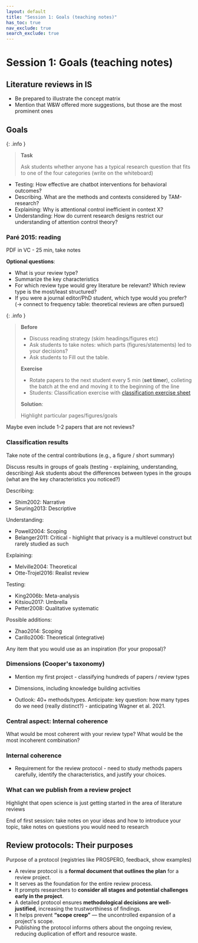 ```yaml
---
layout: default
title: "Session 1: Goals (teaching notes)"
has_toc: true
nav_exclude: true
search_exclude: true
---
```


# Session 1: Goals (teaching notes)

## Literature reviews in IS

- Be prepared to illustrate the concept matrix
- Mention that W&W offered more suggestions, but those are the most prominent ones

## Goals

{: .info }
> **Task**
> 
> Ask students whether anyone has a typical research question that fits to one of the four categories (write on the whiteboard)

- Testing: How effective are chatbot interventions for behavioral outcomes?
- Describing. What are the methods and contexts considered by TAM-research?
- Explaining: Why is attentional control inefficient in context X?
- Understanding: How do current research designs restrict our understanding of attention control theory?

<!-- 
- Understanding: may also cover "theory landscaping" (Okoli2012)
- Predicting of Gregor 2006: relevant? something missing? 
-->

### Paré 2015: reading

PDF in VC - 25 min, take notes

**Optional questions**:

- What is your review type?
- Summarize the key characteristics
- For which review type would grey literature be relevant? Which review type is the most/least structured?
- If you were a journal editor/PhD student, which type would you prefer? (-> connect to frequency table: theoretical reviews are often pursued)

<!-- **TODO: mention SkinnerNelsonChin2022a and the correlation approach** -->

{: .info }
> **Before**
> 
> - Discuss reading strategy (skim headings/figures etc)
> - Ask students to take notes: which parts (figures/statements) led to your decisions?
> - Ask students to Fill out the table.
> 
> **Exercise**
> 
> - Rotate papers to the next student every 5 min (**set timer**), colleting the batch at the end and moving it to the beginning of the line
> - Students: Classification exercise with [classification exercise sheet](../assets/classification-exercise.pdf)
> 
> **Solution**:
> 
> Highlight particular pages/figures/goals

Maybe even include 1-2 papers that are not reviews?

### Classification results

Take note of the central contributions (e.g., a figure / short summary)

Discuss results in groups of goals (testing - explaining, understanding, describing)
Ask students about the differences between types in the groups (what are the key characteristics you noticed?)

Describing:

- Shim2002: Narrative
- Seuring2013: Descriptive

Understanding:

- Powell2004: Scoping
- Belanger2011: Critical - highlight that privacy is a multilevel construct but rarely studied as such

Explaining:

- Melville2004: Theoretical
- Otte-Trojel2016: Realist review

Testing:

- King2006b: Meta-analysis
- Kitsiou2017: Umbrella
- Petter2008: Qualitative systematic

Possible additions:
- Zhao2014: Scoping
- Carillo2006: Theoretical (integrative) 

Any item that you would use as an inspiration (for your proposal)?

### Dimensions (Cooper's taxonomy)

- Mention my first project - classifying hundreds of papers / review types
- Dimensions, including knowledge building activities

- Outlook: 40+ methods/types. Anticipate: key question: how many types do we need (really distinct?) - anticipating Wagner et al. 2021.

### Central aspect: Internal coherence

What would be most coherent with your review type?
What would be the most incoherent combination?

### Internal coherence

- Requirement for the review protocol - need to study methods papers carefully, identify the characteristics, and justify your choices.

<div class="page-break"></div>

### What can we publish from a review project

Highlight that open science is just getting started in the area of literature reviews

End of first session: take notes on your ideas and how to introduce your topic, take notes on questions you would need to research

## Review protocols: Their purposes

Purpose of a protocol (registries like PROSPERO, feedback, show examples)

- A review protocol is a **formal document that outlines the plan** for a review project.
- It serves as the foundation for the entire review process.
- It prompts researchers to **consider all stages and potential challenges early in the project**.
- A detailed protocol ensures **methodological decisions are well-justified**, increasing the trustworthiness of findings.
- It helps prevent **“scope creep”** — the uncontrolled expansion of a project's scope.
- Publishing the protocol informs others about the ongoing review, reducing duplication of effort and resource waste.

<!-- synchronous session Topic 4.pptx  -->
